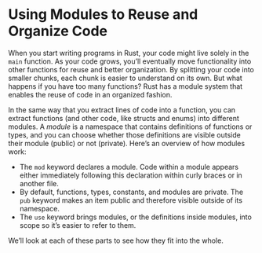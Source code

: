 # Using Modules to Reuse and Organize Code

When you start writing programs in Rust, your code might live solely in the
`main` function. As your code grows, you’ll eventually move functionality into
other functions for reuse and better organization. By splitting your code into
smaller chunks, each chunk is easier to understand on its own. But what happens
if you have too many functions? Rust has a module system that enables the reuse
of code in an organized fashion.

In the same way that you extract lines of code into a function, you can extract
functions (and other code, like structs and enums) into different modules. A
*module* is a namespace that contains definitions of functions or types, and
you can choose whether those definitions are visible outside their module
(public) or not (private). Here’s an overview of how modules work:

* The `mod` keyword declares a module. Code within a module appears either
  immediately following this declaration within curly braces or in another file.
* By default, functions, types, constants, and modules are private. The `pub`
  keyword makes an item public and therefore visible outside of its namespace.
* The `use` keyword brings modules, or the definitions inside modules, into
  scope so it’s easier to refer to them.

We’ll look at each of these parts to see how they fit into the whole.
